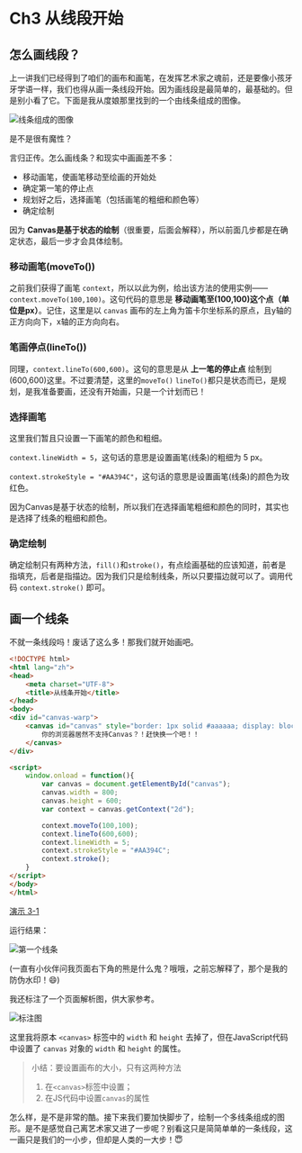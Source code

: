 # Ch3 从线段开始

## 怎么画线段？
上一讲我们已经得到了咱们的画布和画笔，在发挥艺术家之魂前，还是要像小孩牙牙学语一样，我们也得从画一条线段开始。因为画线段是最简单的，最基础的。但是别小看了它。下面是我从度娘那里找到的一个由线条组成的图像。

![线条组成的图像](http://airing.ursb.me/edu3-1.jpg)

是不是很有魔性？


言归正传。怎么画线条？和现实中画画差不多：
* 移动画笔，使画笔移动至绘画的开始处
* 确定第一笔的停止点
* 规划好之后，选择画笔（包括画笔的粗细和颜色等）
* 确定绘制

因为 **Canvas是基于状态的绘制**（很重要，后面会解释），所以前面几步都是在确定状态，最后一步才会具体绘制。

### 移动画笔(moveTo())
之前我们获得了画笔 `context`，所以以此为例，给出该方法的使用实例——`context.moveTo(100,100)`。这句代码的意思是 **移动画笔至(100,100)这个点（单位是px）**。记住，这里是以 `canvas` 画布的左上角为笛卡尔坐标系的原点，且y轴的正方向向下，x轴的正方向向右。

### 笔画停点(lineTo())
同理，`context.lineTo(600,600)`。这句的意思是从 **上一笔的停止点** 绘制到(600,600)这里。不过要清楚，这里的`moveTo()` `lineTo()`都只是状态而已，是规划，是我准备要画，还没有开始画，只是一个计划而已！

### 选择画笔
这里我们暂且只设置一下画笔的颜色和粗细。

`context.lineWidth = 5`，这句话的意思是设置画笔(线条)的粗细为 5 px。

`context.strokeStyle = "#AA394C"`，这句话的意思是设置画笔(线条)的颜色为玫红色。

因为Canvas是基于状态的绘制，所以我们在选择画笔粗细和颜色的同时，其实也是选择了线条的粗细和颜色。

### 确定绘制
确定绘制只有两种方法，`fill()`和`stroke()`，有点绘画基础的应该知道，前者是指填充，后者是指描边。因为我们只是绘制线条，所以只要描边就可以了。调用代码 `context.stroke()` 即可。

## 画一个线条
不就一条线段吗！废话了这么多！那我们就开始画吧。

```HTML
<!DOCTYPE html>
<html lang="zh">
<head>
    <meta charset="UTF-8">
    <title>从线条开始</title>
</head>
<body>
<div id="canvas-warp">
    <canvas id="canvas" style="border: 1px solid #aaaaaa; display: block; margin: 50px auto;">
        你的浏览器居然不支持Canvas？！赶快换一个吧！！
    </canvas>
</div>

<script>
    window.onload = function(){
        var canvas = document.getElementById("canvas");
        canvas.width = 800;
        canvas.height = 600;
        var context = canvas.getContext("2d");

        context.moveTo(100,100);
        context.lineTo(600,600);
        context.lineWidth = 5;
        context.strokeStyle = "#AA394C";
        context.stroke();
    }
</script>
</body>
</html>
```

[演示 3-1](http://airingursb.github.io/canvas/Canvas/3/3-1.html)

运行结果：

![第一个线条](http://airing.ursb.me/edu3-2.png)

(一直有小伙伴问我页面右下角的熊是什么鬼？哦哦，之前忘解释了，那个是我的防伪水印！😄)

我还标注了一个页面解析图，供大家参考。

![标注图](http://airing.ursb.me/edu3-3.jpeg)

这里我将原本 `<canvas>` 标签中的 `width` 和 `height` 去掉了，但在JavaScript代码中设置了 `canvas` 对象的 `width` 和 `height` 的属性。

> 小结：要设置画布的大小，只有这两种方法
> 1. 在`<canvas>`标签中设置；
> 2. 在JS代码中设置`canvas`的属性

怎么样，是不是非常的酷。接下来我们要加快脚步了，绘制一个多线条组成的图形。是不是感觉自己离艺术家又进了一步呢？别看这只是简简单单的一条线段，这一画只是我们的一小步，但却是人类的一大步！😇

